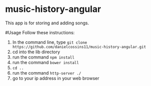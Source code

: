 # music-history-angular
This app is for storing and adding songs.

#Usage
Follow these instructions:

  1. In the command line, type ```git clone https://github.com/danielcossins11/music-history-angular.git```
  2. cd into the lib directory
  3. run the command ```npm install```
  4. run the command ```bower install```
  5. ```cd ..```
  6. run the command ```http-server ./```
  7. go to your ip address in your web browser
